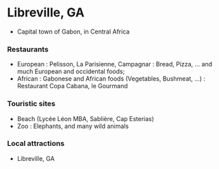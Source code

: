 # Libreville, GA
- Capital town of Gabon, in Central Africa

### Restaurants
- European : Pelisson, La Parisienne, Campagnar : Bread, Pizza, ... and much European and occidental foods;
- African : Gabonese and African foods (Vegetables, Bushmeat, ...) : Restaurant Copa Cabana, le Gourmand

### Touristic sites
- Beach (Lycée Léon MBA, Sablière, Cap Esterias)
- Zoo : Elephants, and many wild animals

### Local attractions
- Libreville, GA
